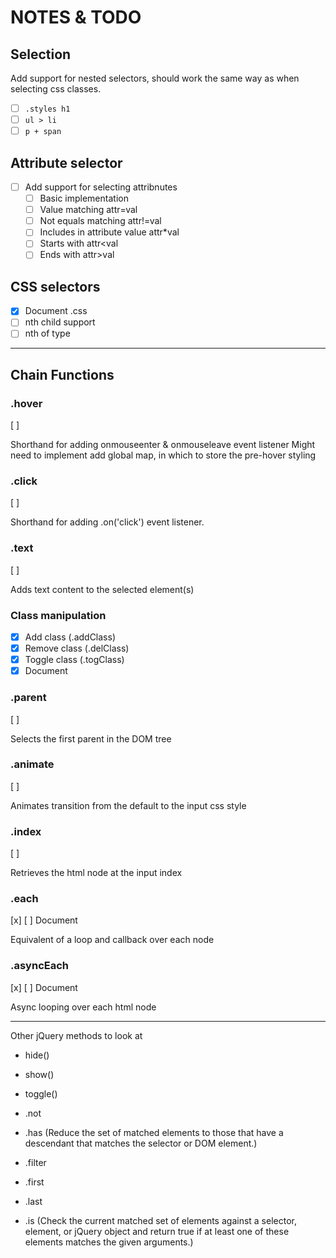 # NOTES & TODO

## Selection

Add support for nested selectors, should work the same way as when selecting css classes.

- [ ] `.styles h1`
- [ ] `ul > li`
- [ ] `p + span`

## Attribute selector

- [ ] Add support for selecting attribnutes
  - [ ] Basic implementation
  - [ ] Value matching attr=val
  - [ ] Not equals matching attr!=val
  - [ ] Includes in attribute value attr\*val
  - [ ] Starts with attr<val
  - [ ] Ends with attr>val

## CSS selectors

- [x] Document .css
- [ ] nth child support
- [ ] nth of type

---

## Chain Functions

### .hover

[ ]

Shorthand for adding onmouseenter & onmouseleave event listener
Might need to implement add global map, in which to store the pre-hover styling

### .click

[ ]

Shorthand for adding .on('click') event listener.

### .text

[ ]

Adds text content to the selected element(s)

### Class manipulation

- [x] Add class (.addClass)
- [x] Remove class (.delClass)
- [x] Toggle class (.togClass)
- [x] Document

### .parent

[ ]

Selects the first parent in the DOM tree

### .animate

[ ]

Animates transition from the default to the input css style

### .index

[ ]

Retrieves the html node at the input index

### .each

[x]
[ ] Document

Equivalent of a loop and callback over each node

### .asyncEach

[x]
[ ] Document

Async looping over each html node

---

Other jQuery methods to look at

- hide()
- show()
- toggle()

- .not
- .has (Reduce the set of matched elements to those that have a descendant that matches the selector or DOM element.)
- .filter
- .first
- .last
- .is (Check the current matched set of elements against a selector, element, or jQuery object and return true if at least one of these elements matches the given arguments.)
